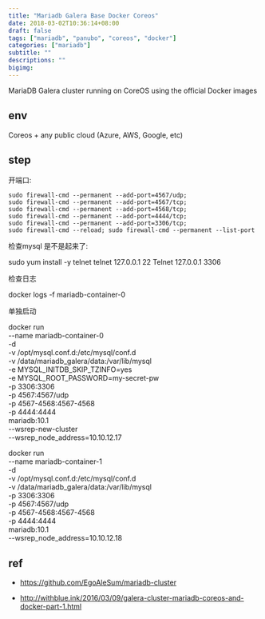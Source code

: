 ```yaml
---
title: "Mariadb Galera Base Docker Coreos"
date: 2018-03-02T10:36:14+08:00
draft: false
tags: ["mariadb", "panubo", "coreos", "docker"]
categories: ["mariadb"]
subtitle: ""
descriptions: ""
bigimg:
---
```


MariaDB Galera cluster running on CoreOS using the official Docker images

## env

Coreos + any public cloud (Azure, AWS, Google, etc)

## step


开端口:

    sudo firewall-cmd --permanent --add-port=4567/udp;
    sudo firewall-cmd --permanent --add-port=4567/tcp;
    sudo firewall-cmd --permanent --add-port=4568/tcp;
    sudo firewall-cmd --permanent --add-port=4444/tcp;
    sudo firewall-cmd --permanent --add-port=3306/tcp;
    sudo firewall-cmd --reload; sudo firewall-cmd --permanent --list-port


检查mysql 是不是起来了:

sudo yum install -y telnet
telnet 127.0.0.1 22
Telnet 127.0.0.1 3306

检查日志


docker logs -f mariadb-container-0


单独启动

docker run \
          --name mariadb-container-0 \
	  -d \
          -v /opt/mysql.conf.d:/etc/mysql/conf.d \
          -v /data/mariadb_galera/data:/var/lib/mysql \
          -e MYSQL_INITDB_SKIP_TZINFO=yes \
          -e MYSQL_ROOT_PASSWORD=my-secret-pw \
          -p 3306:3306 \
          -p 4567:4567/udp \
          -p 4567-4568:4567-4568 \
          -p 4444:4444 \
          mariadb:10.1 \
          --wsrep-new-cluster \
          --wsrep_node_address=10.10.12.17



docker run \
          --name mariadb-container-1 \
	 -d \
          -v /opt/mysql.conf.d:/etc/mysql/conf.d \
          -v /data/mariadb_galera/data:/var/lib/mysql \
          -p 3306:3306 \
          -p 4567:4567/udp \
          -p 4567-4568:4567-4568 \
          -p 4444:4444 \
          mariadb:10.1 \
          --wsrep_node_address=10.10.12.18



## ref

- https://github.com/EgoAleSum/mariadb-cluster

- http://withblue.ink/2016/03/09/galera-cluster-mariadb-coreos-and-docker-part-1.html